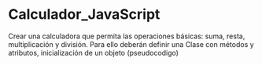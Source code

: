 # Calculador_JavaScript
Crear una calculadora que permita las operaciones  básicas: suma, resta, multiplicación y división. Para  ello deberán definir una Clase con métodos y  atributos, inicialización de un objeto (pseudocodigo)
